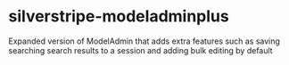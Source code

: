 # silverstripe-modeladminplus
Expanded version of ModelAdmin that adds extra features such as saving searching search results to a session and adding bulk editing by default 
